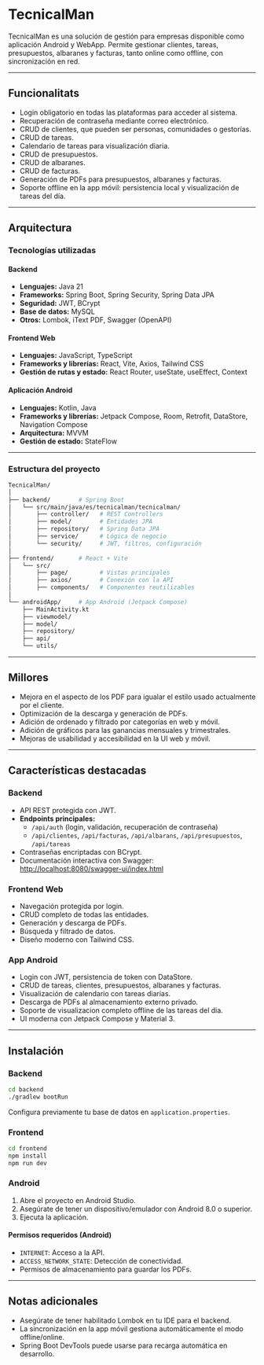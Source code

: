 # TecnicalMan

TecnicalMan es una solución de gestión para empresas disponible como aplicación Android y WebApp. Permite gestionar clientes, tareas, presupuestos, albaranes y facturas, tanto online como offline, con sincronización en red.

---

## Funcionalitats

- Login obligatorio en todas las plataformas para acceder al sistema.
- Recuperación de contraseña mediante correo electrónico.
- CRUD de clientes, que pueden ser personas, comunidades o gestorías.
- CRUD de tareas.
- Calendario de tareas para visualización diaria.
- CRUD de presupuestos.
- CRUD de albaranes.
- CRUD de facturas.
- Generación de PDFs para presupuestos, albaranes y facturas.
- Soporte offline en la app móvil: persistencia local y visualización de tareas del día.

---

## Arquitectura

### Tecnologías utilizadas

#### Backend

- **Lenguajes:** Java 21
- **Frameworks:** Spring Boot, Spring Security, Spring Data JPA
- **Seguridad:** JWT, BCrypt
- **Base de datos:** MySQL
- **Otros:** Lombok, iText PDF, Swagger (OpenAPI)

#### Frontend Web

- **Lenguajes:** JavaScript, TypeScript
- **Frameworks y librerías:** React, Vite, Axios, Tailwind CSS
- **Gestión de rutas y estado:** React Router, useState, useEffect, Context

#### Aplicación Android

- **Lenguajes:** Kotlin, Java
- **Frameworks y librerías:** Jetpack Compose, Room, Retrofit, DataStore, Navigation Compose
- **Arquitectura:** MVVM
- **Gestión de estado:** StateFlow

---

### Estructura del proyecto

```bash
TecnicalMan/
│
├── backend/        # Spring Boot
│   └── src/main/java/es/tecnicalman/tecnicalman/
│       ├── controller/   # REST Controllers
│       ├── model/        # Entidades JPA
│       ├── repository/   # Spring Data JPA
│       ├── service/      # Lógica de negocio
│       └── security/     # JWT, filtros, configuración
│
├── frontend/       # React + Vite
│   └── src/
│       ├── page/         # Vistas principales
│       ├── axios/        # Conexión con la API
│       ├── components/   # Componentes reutilizables
│
└── androidApp/     # App Android (Jetpack Compose)
    ├── MainActivity.kt
    ├── viewmodel/
    ├── model/
    ├── repository/
    ├── api/
    └── utils/
```

---

## Millores

- Mejora en el aspecto de los PDF para igualar el estilo usado actualmente por el cliente.
- Optimización de la descarga y generación de PDFs.
- Adición de ordenado y filtrado por categorías en web y móvil.
- Adición de gráficos para las ganancias mensuales y trimestrales.
- Mejoras de usabilidad y accesibilidad en la UI web y móvil.

---

## Características destacadas

### Backend

- API REST protegida con JWT.
- **Endpoints principales:**
    - `/api/auth` (login, validación, recuperación de contraseña)
    - `/api/clientes`, `/api/facturas`, `/api/albarans`, `/api/presupuestos`, `/api/tareas`
- Contraseñas encriptadas con BCrypt.
- Documentación interactiva con Swagger: [http://localhost:8080/swagger-ui/index.html](http://localhost:8080/swagger-ui/index.html)

### Frontend Web

- Navegación protegida por login.
- CRUD completo de todas las entidades.
- Generación y descarga de PDFs.
- Búsqueda y filtrado de datos.
- Diseño moderno con Tailwind CSS.

### App Android

- Login con JWT, persistencia de token con DataStore.
- CRUD de tareas, clientes, presupuestos, albaranes y facturas.
- Visualización de calendario con tareas diarias.
- Descarga de PDFs al almacenamiento externo privado.
- Soporte de visualizacion completo offline de las tareas del dia.
- UI moderna con Jetpack Compose y Material 3.

---

## Instalación

### Backend

```bash
cd backend
./gradlew bootRun
```
Configura previamente tu base de datos en `application.properties`.

### Frontend

```bash
cd frontend
npm install
npm run dev
```

### Android

1. Abre el proyecto en Android Studio.
2. Asegúrate de tener un dispositivo/emulador con Android 8.0 o superior.
3. Ejecuta la aplicación.

#### Permisos requeridos (Android)

- `INTERNET`: Acceso a la API.
- `ACCESS_NETWORK_STATE`: Detección de conectividad.
- Permisos de almacenamiento para guardar los PDFs.

---

## Notas adicionales

- Asegúrate de tener habilitado Lombok en tu IDE para el backend.
- La sincronización en la app móvil gestiona automáticamente el modo offline/online.
- Spring Boot DevTools puede usarse para recarga automática en desarrollo.
